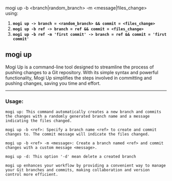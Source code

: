 mogi up -b <branch|random_branch> -m <message|files_change><br>
using:
1) **`mogi up -> branch = <random_branch> && commit = <files_change>`**
2) **`mogi up -b ref -> branch = ref && commit = <files_change>`**
3) **`mogi up -b ref -m 'first commit' -> branch = ref && commit = 'first commit'`**

## **mogi up**
Mogi Up is a command-line tool designed to streamline the process of pushing changes to a Git repository. With its simple syntax and powerful functionality, Mogi Up simplifies the steps involved in committing and pushing changes, saving you time and effort.

<hr>

### **Usage:**
````
mogi up: This command automatically creates a new branch and commits the changes with a randomly generated branch name and a message indicating the files changed.

mogi up -b <ref>: Specify a branch name <ref> to create and commit changes to. The commit message will indicate the files changed.

mogi up -b <ref> -m <message>: Create a branch named <ref> and commit changes with a custom message <message>.

mogi up -d: This option '-d' mean delete a created branch

mogi up enhances your workflow by providing a convenient way to manage your Git branches and commits, making collaboration and version control more efficient.
````